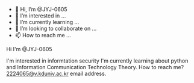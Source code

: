 - 👋 Hi, I’m @JYJ-0605
- 👀 I’m interested in ...
- 🌱 I’m currently learning ...
- 💞️ I’m looking to collaborate on ...
- 📫 How to reach me ...

<!---
JYJ-0605/JYJ-0605 is a ✨ special ✨ repository because its `README.md` (this file) appears on your GitHub profile.
You can click the Preview link to take a look at your changes.
--->Hi I'm @JYJ-0605
I'm interested in informtation security
I'm currently learning about python and Information Communication Technology Theory.
How to reach me? 2224065@v.kduniv.ac.kr email address. 
